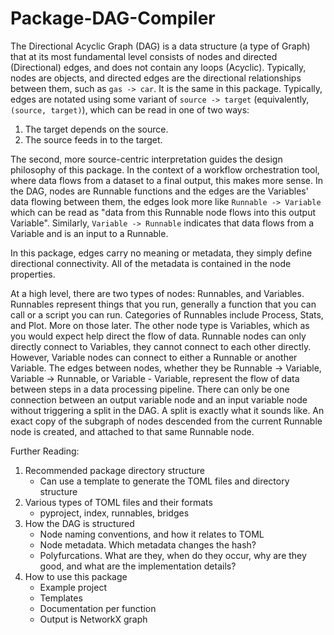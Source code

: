 # Package-DAG-Compiler

The Directional Acyclic Graph (DAG) is a data structure (a type of Graph) that at its most fundamental level consists of nodes and directed (Directional) edges, and does not contain any loops (Acyclic). Typically, nodes are objects, and directed edges are the directional relationships between them, such as `gas -> car`. It is the same in this package. Typically, edges are notated using some variant of `source -> target` (equivalently, `(source, target)`), which can be read in one of two ways:

1. The target depends on the source.
2. The source feeds in to the target.

The second, more source-centric interpretation guides the design philosophy of this package. In the context of a workflow orchestration tool, where data flows from a dataset to a final output, this makes more sense. In the DAG, nodes are Runnable functions and the edges are the Variables' data flowing between them, the edges look more like `Runnable -> Variable` which can be read as "data from this Runnable node flows into this output Variable". Similarly, `Variable -> Runnable` indicates that data flows from a Variable and is an input to a Runnable.

In this package, edges carry no meaning or metadata, they simply define directional connectivity. All of the metadata is contained in the node properties.

At a high level, there are two types of nodes: Runnables, and Variables. Runnables represent things that you run, generally a function that you can call or a script you can run. Categories of Runnables include Process, Stats, and Plot. More on those later. The other node type is Variables, which as you would expect help direct the flow of data. Runnable nodes can only directly connect to Variables, they cannot connect to each other directly. However, Variable nodes can connect to either a Runnable or another Variable. The edges between nodes, whether they be Runnable -> Variable, Variable -> Runnable, or Variable - Variable, represent the flow of data between steps in a data processing pipeline. There can only be one connection between an output variable node and an input variable node without triggering a split in the DAG. A split is exactly what it sounds like. An exact copy of the subgraph of nodes descended from the current  Runnable node is created, and attached to that same Runnable node.

Further Reading:
1. Recommended package directory structure
    - Can use a template to generate the TOML files and directory structure
2. Various types of TOML files and their formats
    - pyproject, index, runnables, bridges
3. How the DAG is structured
    - Node naming conventions, and how it relates to TOML
    - Node metadata. Which metadata changes the hash?
    - Polyfurcations. What are they, when do they occur, why are they good, and what are the implementation details?
3. How to use this package
    - Example project
    - Templates
    - Documentation per function
    - Output is NetworkX graph